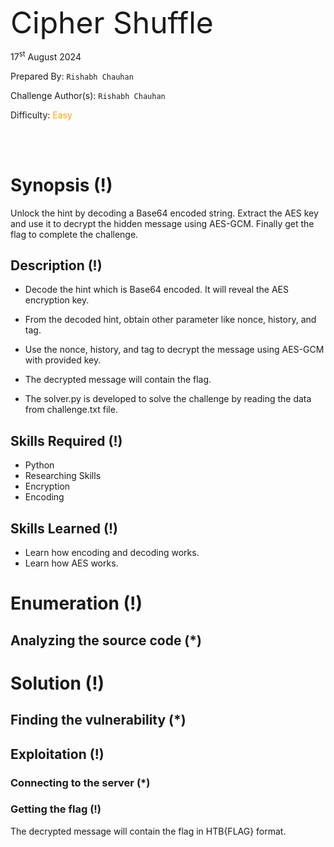 <font size='10'>Cipher Shuffle</font>

17<sup>st</sup> August 2024

Prepared By: `Rishabh Chauhan`

Challenge Author(s): `Rishabh Chauhan`

Difficulty: <font color='orange'>Easy</font>

<br><br>

# Synopsis (!)

Unlock the hint by decoding a Base64 encoded string. Extract the AES key and use it to decrypt the hidden message using AES-GCM. Finally get the flag to complete the challenge.

## Description (!)

- Decode the hint which is Base64 encoded. It will reveal the AES encryption key.
- From the decoded hint, obtain other parameter like nonce, history, and tag.
- Use the nonce, history, and tag to decrypt the message using AES-GCM with provided key.
- The decrypted message will contain the flag.

- The solver.py is developed to solve the challenge by reading the data from challenge.txt file.

## Skills Required (!)

- Python
- Researching Skills
- Encryption
- Encoding

## Skills Learned (!)

- Learn how encoding and decoding works.
- Learn how AES works.

# Enumeration (!)

## Analyzing the source code (*)


# Solution (!)

## Finding the vulnerability (*)


## Exploitation (!)

### Connecting to the server (*)

### Getting the flag (!)

The decrypted message will contain the flag in HTB{FLAG} format.
